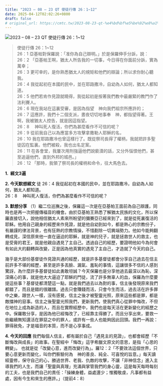 ```yaml
---
title: "2023 – 08 – 23 QT 使徒行傳 26：1~12"
date: 2025-04-12T02:02:26+0800
draft: false
# original_url: https://cmtc.tw/2023-08-23-qt-%e4%bd%bf%e5%be%92%e8%a1%8c%e5%82%b3-26%ef%bc%9a112
---
```


![2023 – 08 – 23 QT  使徒行傳 26：1\~12](/images/qt.jpg  "2023 – 08 – 23 QT  使徒行傳 26：1\~12")

> 使徒行傳 26：1\~12  
> 26：1 亞基帕對保羅說：「准你為自己辯明。」於是保羅伸手分訴，說：  
> 26：2 「亞基帕王啊，猶太人所告我的一切事，今日得在你面前分訴，實為萬幸；  
> 26：3 更可幸的，是你熟悉猶太人的規矩和他們的辯論；所以求你耐心聽我。  
> 26：4 我從起初在本國的民中，並在耶路撒冷，自幼為人如何，猶太人都知道。  
> 26：5 他們若肯作見證就曉得，我從起初是按著我們教中最嚴緊的教門作了法利賽人。  
> 26：6 現在我站在這裏受審，是因為指望　神向我們祖宗所應許的；  
> 26：7 這應許，我們十二個支派，晝夜切切地事奉　神，都指望得著。王啊，我被猶太人控告，就是因這指望。  
> 26：8 　神叫死人復活，你們為甚麼看作不可信的呢？  
> 26：9 從前我自己以為應當多方攻擊拿撒勒人耶穌的名，  
> 26：10 我在耶路撒冷也曾這樣行了。既從祭司長得了權柄，我就把許多聖徒囚在監裏。他們被殺，我也出名定案。  
> 26：11 在各會堂，我屢次用刑強逼他們說褻瀆的話，又分外惱恨他們，甚至追逼他們，直到外邦的城邑。」  
> 26：12 「那時，我領了祭司長的權柄和命令，往大馬色去。

**1.  經文3遍**

**2. 今天默想經文**
徒 26：4 我從起初在本國的民中，並在耶路撒冷，自幼為人如何，猶太人都知道。  
26：8 　神叫死人復活，你們為甚麼看作不可信的呢？

**3. 默想分享**
（1）繼二位巡撫之後，保羅這一次是在亞基帕王面前為自己辯護，同時也是再一次把握傳福音的機會。由於亞基帕王熟悉了解猶太民族的文化，所以保羅直接切入，說他相信猶太人素來所盼望的彌賽亞已經來到了，就是從死裏復活的耶穌。他用自己親身的經歷來作見證，就是他自幼到如今，都是熱心的宗教份子，有嚴謹的律法背景，也有狂熱的宗教情操，不惜剷除一切異端勢力。他如今能夠翻轉成見，深信原來他一直在逼迫的耶穌，就是神的兒子，就是拯救世人的救主，也是受膏的君王，就是他親自遇見了主自己。透過自己的經歷，要證明他如今為何會有如此大的翻轉與改變，正是因為他真實的遇見了主自己，才造就了今天的自己。

幾乎是大部份基督徒作見證共通的經歷，就是許多基督徒都會分享自己過去在信主前許多不堪的經歷，甚至是許多丟臉、漏氣、羞恥的事情，這讓很多不信的人感到驚訝，為什麼許多基督徒如此勇敢坦誠？今天保羅也是分享他過去最深以為恥，深深痛心的事，就是他大大逼迫了耶穌的門徒，流了許多無辜人的血，保羅為什麼要提這些事？基督徒都清楚這一點，就是我們過去以為對的事，信主後發現原來我們都錯了，而且是錯的很離譜。過去只會賺錢而活，只會今生而活，過去活在許多罪中之樂，跟世人一樣，沒有感覺，信主之後才被聖靈光照，原來這些都是罪，都是敵擋神的惡事。信主之後聖靈光照我們，更新我們，使我們真心從罪中悔改，不但在地位上成為新造的人，而且在實際經歷中，我們也是每天活在更新變化的經歷之中。保羅敢分享，是因為他已經悔改了，已經靠主得勝了。而且分享出來，要救一些繼續無知還活在罪惡之中的罪人，或許有一些人也能夠因此回頭。我們一再說：罪得赦免，才是福音的本質，而不是心享事成。

**4. 今天的回應**
我們每個人信主，都有屬於自己「遇見主的見證」，也都會經歷「不斷悔改與成長」的故事。在聖經中「悔改」這字希臘文原文的意思，是指「心思的轉變」。 也就是從「改變心意，進而改變行為」。羅12：2「不要效法這個世界，只要心意更新而變化，叫你們察驗何為　神的善良、純全、可喜悅的旨意。」每天讀經靈修，保守自己的心，勝過世界、老我、仇敵的攻擊，不讓「非神信念」進入主導我們的人生，而讓「聖靈與真理」充滿與掌管我們的身心靈，這是每天每時每刻的工夫，也是我們自己的責任：「操練身體，益處還少；惟獨敬虔，凡事都有益處，因有今生和來生的應許。」（提前4：8）
